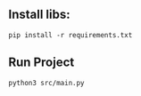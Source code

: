 ## Install libs:
```
pip install -r requirements.txt
```

## Run Project
```
python3 src/main.py
```